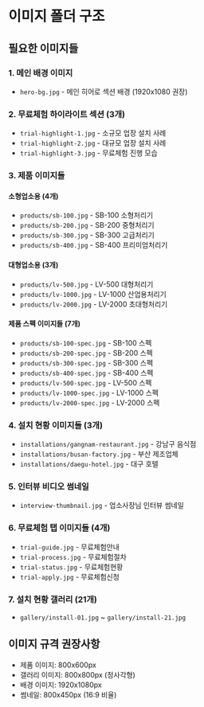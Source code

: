 # 이미지 폴더 구조

## 필요한 이미지들

### 1. 메인 배경 이미지
- `hero-bg.jpg` - 메인 히어로 섹션 배경 (1920x1080 권장)

### 2. 무료체험 하이라이트 섹션 (3개)
- `trial-highlight-1.jpg` - 소규모 업장 설치 사례
- `trial-highlight-2.jpg` - 대규모 업장 설치 사례  
- `trial-highlight-3.jpg` - 무료체험 진행 모습

### 3. 제품 이미지들
#### 소형업소용 (4개)
- `products/sb-100.jpg` - SB-100 소형처리기
- `products/sb-200.jpg` - SB-200 중형처리기
- `products/sb-300.jpg` - SB-300 고급처리기
- `products/sb-400.jpg` - SB-400 프리미엄처리기

#### 대형업소용 (3개)
- `products/lv-500.jpg` - LV-500 대형처리기
- `products/lv-1000.jpg` - LV-1000 산업용처리기
- `products/lv-2000.jpg` - LV-2000 초대형처리기

#### 제품 스펙 이미지들 (7개)
- `products/sb-100-spec.jpg` - SB-100 스펙
- `products/sb-200-spec.jpg` - SB-200 스펙
- `products/sb-300-spec.jpg` - SB-300 스펙
- `products/sb-400-spec.jpg` - SB-400 스펙
- `products/lv-500-spec.jpg` - LV-500 스펙
- `products/lv-1000-spec.jpg` - LV-1000 스펙
- `products/lv-2000-spec.jpg` - LV-2000 스펙

### 4. 설치 현황 이미지들 (3개)
- `installations/gangnam-restaurant.jpg` - 강남구 음식점
- `installations/busan-factory.jpg` - 부산 제조업체
- `installations/daegu-hotel.jpg` - 대구 호텔

### 5. 인터뷰 비디오 썸네일
- `interview-thumbnail.jpg` - 업소사장님 인터뷰 썸네일

### 6. 무료체험 탭 이미지들 (4개)
- `trial-guide.jpg` - 무료체험안내
- `trial-process.jpg` - 무료체험절차
- `trial-status.jpg` - 무료체험현황
- `trial-apply.jpg` - 무료체험신청

### 7. 설치 현황 갤러리 (21개)
- `gallery/install-01.jpg` ~ `gallery/install-21.jpg`

## 이미지 규격 권장사항
- 제품 이미지: 800x600px
- 갤러리 이미지: 800x800px (정사각형)
- 배경 이미지: 1920x1080px
- 썸네일: 800x450px (16:9 비율)